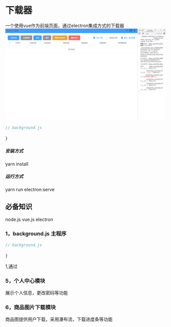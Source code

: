 # 下载器
一个使用vue作为前端页面，通过electron集成方式的下载器
![erp-cloud-download text](https://github.com/da-dong-dong/erp-cloud-download/blob/master/MD_imgs/1.png)
``` javascript 
// background.js

}
```
##### 安装方式
yarn install
##### 运行方式
yarn run electron:serve
## 必备知识
node.js  vue.js  electron 
### 1，background.js 主程序
``` javascript 
// background.js

}
```
1,通过
### 5，个人中心模块
展示个人信息，更改密码等功能
### 6，商品图片下载模块
商品图提供用户下载，采用瀑布流，下载进度条等功能